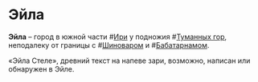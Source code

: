 # Эйла

**Эйла** – город в южной части #[Ири](locations/iri) у подножия #[Туманных гор](locations/misted-mountains), неподалеку от границы с #[Шиноваром](locations/shinovar) и #[Бабатарнамом](locations/babatharnam).

«Эйла Стеле», древний текст на напеве зари, возможно, написан или обнаружен в Эйле.

